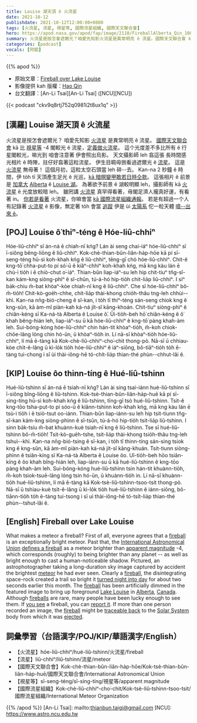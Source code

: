 ```yaml
---
title: Louise 湖天頂 ê 火流星
date: 2021-10-12
publishdate: 2021-10-12T12:00:00+0800
tags: [火流星, 流星, 視星等, 國際流星組織, 國際天文聯合會]
hero: https://apod.nasa.gov/apod/fap/image/2110/FireballAlberta_Qin_1080.jpg
summary: 火流星是按怎會遮爾光？咱愛先知影火流星是異常明亮 ê 流星。國際天文聯合會 kā 比 視星等 -4 閣較光 ê 流星，定義做火流星。
categories: [podcast]
vocals: [阿錕]
---
```


{{% apod %}}

- 原始文章：[Fireball over Lake Louise](https://apod.nasa.gov/apod/ap211012.html)
- 影像提供 kah 版權：[Hao Qin](mailto:qinhao6999@gmail.com)
- 台文翻譯：[An-Li Tsai][An-Li Tsai] ([NCU][NCU])

{{< podcast "ckv9q8rtj752q0981i2t8ux1q" >}}

## [漢羅] Louise 湖天頂 ê 火流星
火流星是按怎會遮爾光？
咱愛先知影 [火流星][fireball 1] 是異常明亮 ê 流星。
[國際天文聯合會][International Astronomical Union] kā 比 [視星等][apparent magnitude] -4 閣較光 ê 流星，[定義做火流星][defines a fireball]。
這个光度差不多比所有 ê 行星閣較光，嘛光到 咱會注意著 伊會照出烏影。
天文攝影師 leh 翕這張 長時間感光相片 ê 時陣，拄仔好翕著這粒流星。
伊生目睭毋捌看過遮爾光 ê [流星][meteor]。
這是 [火流星][fireball 2 t] 無毋著！
這個月初，這粒太空石頭當 leh 碎--去。
Kan-na 2 秒鐘 ê 時間，伊 to̍h tī 天頂產生足光 ê 光巡，[kā 暗暝變甲敢若日時仝款][turned night into day]。
這張相片 ê 前景是 [加拿大][Canada] [Alberta][Alberta] ê [Louise 湖][Lake Louise]。
為著欲予前景 ê 湖較明顯 leh，攝影師有 kā [火流星][fireball 3] ê 光度放較暗 leh。
雖罔講 [火流星][fireballs] 真罕得看著，毋閣足濟人攏真好運，有看著 in。
[你若是看著][you see] 火流星，你嘛會當 [kā 國際流星組織通報][report it]。
若是有超過一个人有記錄著 [火流星][fireball 4] ê 影像，無定著 to̍h 會當 [追蹤][traceable back] 伊是 ùi [太陽系][Solar System] 佗一粒天體 [噴--出來 ê][ejected]。

## [POJ] Louise ô͘ thiⁿ-téng ê Hóe-liû-chhiⁿ
Hóe-liû-chhiⁿ sī án-ná ē chiah-nī kńg?
Lán ài seng chai-iáⁿ hóe-liû-chhiⁿ sī ī-siông bêng-liōng ê liû-chhiⁿ.
Kok-chè-thian-bûn-liân-ha̍p-hōe kā pí sī-seng-téng hū-sì koh-khah kńg ê liû-chhiⁿ, tēng-gī chò hóe-liû-chhiⁿ.
Chit-ê kng-tō͘ chha-put-to pí só͘-ū ê kiâⁿ-chhiⁿ koh-khah kńg, mā kng kàu lán ē chù-ì tio̍h i ē chiò-chut o͘-iáⁿ.
Thian-bûn liap-iáⁿ-su leh hip chit-tiuⁿ tn̂g-sî-kan kám-kng siòng-phìⁿ ê sî-chūn, tú-á-hó hip-tio̍h chit-lia̍p liû-chhiⁿ.
I siⁿ ba̍k-chiu m̄-bat khòaⁿ-kòe chiah-nī kng ê liû-chhiⁿ.
Che sī hóe-liû-chhiⁿ bô-m̄-tio̍h!
Chit-kò-goe̍h-chhe, chit-lia̍p thài-khong chio̍h-thâu tng-leh chhùi--khì.
Kan-na nn̄g-bió-cheng ê sî-kan, i to̍h tī thiⁿ-téng sán-seng chiok kng ê kng-sûn, kā àm-mî piàn-kah ká-ná ji̍t-sî kāng-khoán.
Chit-tiuⁿ siòng-phìⁿ ê chiân-kéng sī Ka-ná-tà Alberta ê Louise ô͘.
Ūi-tio̍h-beh hō͘ chiân-kéng ê ô͘ khah bêng-hián leh, liap-iáⁿ-su ū kā hóe-liû-chhiⁿ ê kng-tō͘ pàng khah-àm  leh.
Sui-bóng-kóng hóe-liû-chhiⁿ chin hán-tit khòaⁿ-tio̍h, m̄-koh chiok-chōe-lâng lóng chin hó-ūn, ū khòaⁿ-tio̍h in.
Lí nā-sī khòaⁿ-tio̍h hóe-liû-chhiⁿ, lí mā ē-tàng kā Kok-chè-liû-chhiⁿ-cho͘-chit thong-pò.
Nā-sī ū chhiau-kòe chi̍t-ê-lâng ū kì-lo̍k tio̍h hóe-liû-chhiⁿ ê iáⁿ-siōng, bô-tiāⁿ-tio̍h to̍h ē-tàng tui-chong i sī ùi thài-iông-hē tó-chi̍t-lia̍p thian-thé phùn--chhut-lâi ê.

## [KIP] Louise ôo thinn-tíng ê Hué-liû-tshinn
Hué-liû-tshinn sī án-ná ē tsiah-nī kńg?
Lán ài sing tsai-iánn hué-liû-tshinn sī ī-siông bîng-liōng ê liû-tshinn.
Kok-tsè-thian-bûn-liân-ha̍p-huē kā pí sī-sing-tíng hū-sì koh-khah kńg ê liû-tshinn, tīng-gī tsò hué-liû-tshinn.
Tsit-ê kng-tōo tsha-put-to pí sóo-ū ê kiânn-tshinn koh-khah kńg, mā kng kàu lán ē tsù-ì tio̍h i ē tsiò-tsut oo-iánn.
Thian-bûn liap-iánn-su leh hip tsit-tiunn tn̂g-sî-kan kám-kng siòng-phìnn ê sî-tsūn, tú-á-hó hip-tio̍h tsit-lia̍p liû-tshinn.
I sinn ba̍k-tsiu m̄-bat khuànn-kuè tsiah-nī kng ê liû-tshinn.
Tse sī hué-liû-tshinn bô-m̄-tio̍h!
Tsit-kò-gue̍h-tshe, tsit-lia̍p thài-khong tsio̍h-thâu tng-leh tshuì--khì.
Kan-na nn̄g-bió-tsing ê sî-kan, i to̍h tī thinn-tíng sán-sing tsiok kng ê kng-sûn, kā àm-mî piàn-kah ká-ná ji̍t-sî kāng-khuán.
Tsit-tiunn siòng-phìnn ê tsiân-kíng sī Ka-ná-tà Alberta ê Louise ôo.
Uī-tio̍h-beh hōo tsiân-kíng ê ôo khah bîng-hián leh, liap-iánn-su ū kā hué-liû-tshinn ê kng-tōo pàng khah-àm  leh.
Sui-bóng-kóng hué-liû-tshinn tsin hán-tit khuànn-tio̍h, m̄-koh tsiok-tsuē-lâng lóng tsin hó-ūn, ū khuànn-tio̍h in.
Lí nā-sī khuànn-tio̍h hué-liû-tshinn, lí mā ē-tàng kā Kok-tsè-liû-tshinn-tsoo-tsit thong-pò.
Nā-sī ū tshiau-kuè tsi̍t-ê-lâng ū kì-lo̍k tio̍h hué-liû-tshinn ê iánn-siōng, bô-tiānn-tio̍h to̍h ē-tàng tui-tsong i sī uì thài-iông-hē tó-tsi̍t-lia̍p thian-thé phùn--tshut-lâi ê.

## [English] Fireball over Lake Louise
What makes a meteor a fireball?
First of all, everyone agrees that a [fireball][fireball 1] is an exceptionally bright meteor.
Past that, the [International Astronomical Union][International Astronomical Union] [defines a fireball][defines a fireball] as a meteor brighter than [apparent magnitude][apparent magnitude] -4, which corresponds (roughly) to being brighter than any planet -- as well as bright enough to cast a human-noticeable shadow.
Pictured, an astrophotographer taking a long-duration sky image captured by accident the brightest [meteor][meteor] he had ever seen.
Clearly a [fireball][fireball 2 e], the disintegrating space-rock created a trail so bright it [turned night into day][turned night into day] for about two seconds earlier this month.
The [fireball][fireball 3] has been artificially dimmed in the featured image to bring up foreground [Lake Louise][Lake Louise] in [Alberta][Alberta], [Canada][Canada].
Although [fireballs][fireballs] are rare, many people have been lucky enough to see them.
If [you see][you see] a fireball, you can [report it][report it].
If more than one person recorded an image, the [fireball][fireball 4] might be [traceable back][traceable back] to the [Solar System][Solar System] body from which it was [ejected][ejected].

## 詞彙學習（台語漢字/POJ/KIP/華語漢字/English）
- 【火流星】hóe-liû-chhiⁿ/hué-liû-tshinn/火流星/fireball
- 【流星】liû-chhiⁿ/liû-tshinn/流星/meteor
- 【國際天文聯合會】Kok-chè-thian-bûn-liân-ha̍p-hōe/Kok-tsè-thian-bûn-liân-ha̍p-huē/國際天文聯合會/International Astronomical Union
- 【視星等】sī-seng-téng/sī-sing-tíng/視星等/apparent magnitude
- 【國際流星組織】Kok-chè-liû-chhiⁿ-cho͘-chit/Kok-tsè-liû-tshinn-tsoo-tsit/國際流星組織/International Meteor Organization

{{% /apod %}}
[An-Li Tsai]: mailto:thianbun.taigi@gmail.com
[NCU]: https://www.astro.ncu.edu.tw

[fireball 1]:https://apod.nasa.gov/apod/ap171225.html
[International Astronomical Union]:https://www.iau.org/administration/about/
[defines a fireball]:https://www.iau.org/public/themes/meteors_and_meteorites/
[apparent magnitude]:https://en.wikipedia.org/wiki/Apparent_magnitude
[meteor]:https://solarsystem.nasa.gov/asteroids-comets-and-meteors/meteors-and-meteorites/overview/
[fireball 2 e]:https://apod.nasa.gov/apod/ap210315.html
[fireball 2 t]:https://apod.tw/daily/20210315/
[turned night into day]:https://apod.nasa.gov/apod/ap130218.html
[fireball 3]:https://cneos.jpl.nasa.gov/fireballs/
[Lake Louise]:https://youtu.be/4K5sCmRV54Y
[Alberta]:https://en.wikipedia.org/wiki/Alberta
[Canada]:https://en.wikipedia.org/wiki/Canada
[fireballs]:https://apod.nasa.gov/apod/ap130209.html
[you see]:https://i.pinimg.com/550x/81/21/c0/8121c0291fa14d1fe52b9eb007741cac.jpg
[report it]:https://www.imo.net/fireball-over-adriatic-sea-on-august-18/
[fireball 4]:https://fireballs.ndc.nasa.gov/
[traceable back]:https://apod.nasa.gov/apod/ap090511.html
[Solar System]:https://solarsystem.nasa.gov/solar-system/our-solar-system/overview/
[ejected]:https://apod.nasa.gov/apod/ap200916.html
